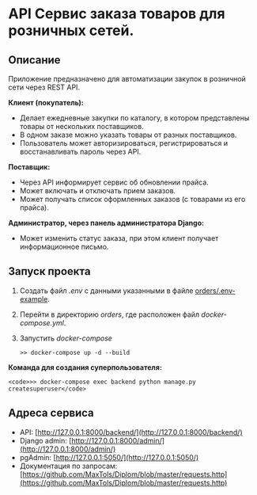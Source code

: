 # API Сервис заказа товаров для розничных сетей.

## Описание

Приложение предназначено для автоматизации закупок в розничной сети через REST API.

**Клиент (покупатель):**

- Делает ежедневные закупки по каталогу, в котором представлены товары от нескольких поставщиков.
- В одном заказе можно указать товары от разных поставщиков.
- Пользователь может авторизироваться, регистрироваться и восстанавливать пароль через API.
    
**Поставщик:**

- Через API информирует сервис об обновлении прайса.
- Может включать и отключать прием заказов.
- Может получать список оформленных заказов (с товарами из его прайса).

**Администратор, через панель администратора Django:**

- Может изменить статус заказа, при этом клиент получает информационное письмо.

## Запуск проекта

1. Создать файл _.env_ с данными указанными в файле [orders/.env-example](orders/.env-example).
2. Перейти в директорию _orders_, где расположен файл _docker-compose.yml_.
3. Запустить _docker-compose_

    <code>>> docker-compose up -d --build</code>

**Команда для создания суперпользователя:**

    <code>>> docker-compose exec backend python manage.py createsuperuser</code>

## Адреса сервиса 

- API: [http://127.0.0.1:8000/backend/](http://127.0.0.1:8000/backend/)
- Django admin: [http://127.0.0.1:8000/admin/](http://127.0.0.1:8000/admin/)
- pgAdmin: [http://127.0.0.1:5050/](http://127.0.0.1:5050/)
- Документация по запросам: [https://github.com/MaxTols/Diplom/blob/master/requests.http](https://github.com/MaxTols/Diplom/blob/master/requests.http)